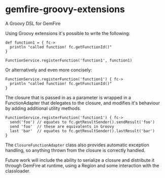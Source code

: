 gemfire-groovy-extensions
===========

A Groovy DSL for GemFire

Using Groovy extensions it's possible to write the following:

    def function1 = { fc->
      println "called function! fc.getFunctionId()"
    }

    FunctionService.registerFunction('function1', function1)

Or alternatively and even more concisely:

    FunctionService.registerFunction('function1') { fc->
      println "called function! fc.getFunctionId()"
    }

The closure that is passed in as a parameter is wrapped in a FunctionAdapter that delegates to the closure, and modifies it's behaviour by adding additional utility methods.

    FunctionService.registerFunction('function1') { fc->
      send('foo') // equates to fc.getResultSender().sendResult('foo')
      send 'foo'  // these are equivalents in Groovy
      last 'bar'  // equates to fc.getResultSender().lastResult('bar')
    }

The `ClosureFunctionAdapter` class also provides automatic exception handling, so anything thrown from the closure is correctly handled.


Future work will include the ability to serialize a closure and distribute it through GemFire at runtime, using a Region and some interaction with the classloader.


